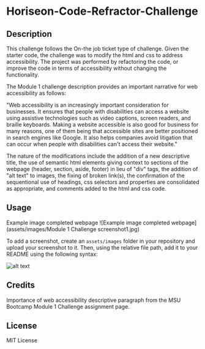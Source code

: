 # Horiseon-Code-Refractor-Challenge

## Description

This challenge follows the On-the job ticket type of challenge. Given the starter code, the challenge was to modify the html and css to address accessibility.
The project was performed by refactoring the code, or improve the code in terms of accessibility without changing the functionality.

The Module 1 challenge description provides an important narrative for web accessibility as follows:

"Web accessibility is an increasingly important consideration for businesses. It ensures that people with disabilities can access a website using assistive technologies such as video captions, screen readers, and braille keyboards. Making a website accessible is also good for business for many reasons, one of them being that accessible sites are better positioned in search engines like Google. It also helps companies avoid litigation that can occur when people with disabilities can't access their website."

The nature of the modifications include the addition of a new descriptive title, the use of semantic html elements giving context to sections of the webpage (header, section, aside, footer) in lieu of "div" tags, the addition of "alt text" to images, the fixing of broken link(s), the confirmation of the sequentional use of headings, css selectors and properties are consolidated as appropriate, and comments added to the html and css code.

## Usage

Example image completed webpage
![Example image completed webpage](assets/images/Module 1 Challenge screenshot1.jpg)

To add a screenshot, create an `assets/images` folder in your repository and upload your screenshot to it. Then, using the relative file path, add it to your README using the following syntax:

![alt text](assets/images/screenshot.png)

## Credits

Importance of web accessibility descriptive paragraph from the MSU Bootcamp Module 1 Challenge assignment page.

## License

MIT License
